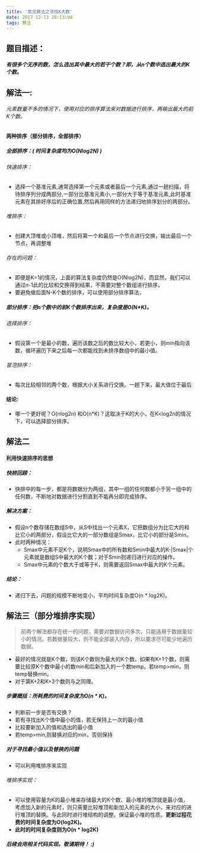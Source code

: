 ```yaml
---
title: '常见算法之寻找K大数'
date: 2017-12-13 20:13:04
tags: 算法
---
```


## 题目描述：
##### 有很多个无序的数，怎么选出其中最大的若干个数？即，从n个数中选出最大的K个数。
<!-- more-->
## 解法一:
###### 元素数量不多的情况下，使用对应的排序算法来对数据进行排序，再输出最大的前K个数。
#### 两种排序（部分排序，全部排序）
##### 全部排序：( 时间复杂度均为O(Nlog2N) )
###### 快速排序：
- 选择一个基准元素,通常选择第一个元素或者最后一个元素,通过一趟扫描，将待排序列分成两部分,一部分比基准元素小,一部分大于等于基准元素,此时基准元素在其排好序后的正确位置,然后再用同样的方法递归地排序划分的两部分。

###### 堆排序：
- 创建大顶堆或小顶堆，然后将第一个和最后一个节点进行交换，输出最后一个节点，再调整堆

###### 存在的问题：
- 即便是K=1的情况，上面的算法复杂度仍然是O(Nlog2N)，而显然，我们可以通过n-1此的比较和交换得到结果，不需要对整个数组进行排序。
- 要避免做后面N-K个数的排序，可以使用部分排序算法，

##### 部分排序：把n个数中的前K个数排序出来，复杂度是O(N*K)。
###### 选择排序：
- 假设第一个是最小的数，遍历该数之后的数比较大小，若更小，则min指向该数，循环遍历下来之后每一次都能找到未排序数组中的最小值。

###### 冒泡排序：
- 每次比较相邻的两个数，根据大小关系进行交换。一趟下来，最大值位于最后

#### 结论:
- 哪一个更好呢？O(nlog2n) 和O(n*K)？这取决于K的大小，在K<log2n的情况下，可以选择部分排序。



## 解法二
#### 利用快速排序的思想
##### 快排回顾：
- 快排中的每一步，都是将数据分为两组，其中一组的任何数都小于另一组中的任何数，不断地对数据进行分割直到不能再分即完成排序。

##### 解决方案：
- 假设n个数存储在数组S中，从S中找出一个元素X，它把数组分为比它大的和比它小的两部分，假设比它大的一部分数组是Smax，比它小的部分是Smin。
- 此时两种情况：
    - Smax中元素不足K个，说明Smax中的所有数和Smin中最大的K-|Smax|个元素就是数组S中最大的K个数；对于Smin则递归进行对应的操作。
    - Smax中元素的个数大于或等于K，则需要返回Smax中最大的K个元素。

##### 结论：
- 递归下去，问题的规模不断地变小，平均时间复杂度O(n * log2K)。


## 解法三（部分堆排序实现）
> 前两个解法都存在统一的问题，需要对数据访问多次，只能适用于数据量较小的情况。若数据量较大，则不能全部装入内存，所以要求尽可能少地遍历数据。

- 最好的情况就是K个数，则该K个数则为最大的K个数。如果有K+1个数，则需要比较原K个数中最小的数min和后新加入的一个数temp。若temp>min，则temp替换min。
- 对于第K+2和K+3个数则与之同理。

##### 步骤概括：所耗费的时间复杂度为O(n * K)。
- 判断前一步是否有交换？
- 若有寻找出K个值中最小的值，若无保持上一次的最小值
- 比较要新加入的值和选出的最小值
- 若temp>min,则替换对应的min，否则保持

##### 对于寻找最小值以及替换的问题
- 可以利用堆排序来实现
###### 堆排序实现：
- 可以使用容量为K的最小堆来存储最大的K个数、最小堆的堆顶就是最小值，考虑加入新的元素时，则只需要比较堆顶和新加入的元素的大小，来对应的进行堆顶的替换。与此同时进行堆结构的调整。保证最小堆的性质。**更新过程花费的时间复杂度为O(log2K)。**
- **此时的时间复杂度则为O(n * log2K)**

##### 后续会用相关代码实现。敬请期待！  :)